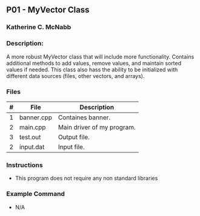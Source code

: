 ## P01 - MyVector Class
### Katherine C. McNabb
### Description:

A more robust MyVector class that will include more functionality. Contains additional methods to add values, remove values, and maintain sorted values if needed. This class also hass the ability to be initialized with different data sources (files, other vectors, and arrays).

### Files

|   #   | File       | Description                      |
| :---: | ---------- | -------------------------------- |
|   1   | banner.cpp | Containes banner.                |
|   2   | main.cpp   | Main driver of my program.       |
|   3   | test.out   | Output file.                     |
|   2   | input.dat  | Input file.                      |


### Instructions

- This program does not require any non standard libraries

### Example Command

- N/A